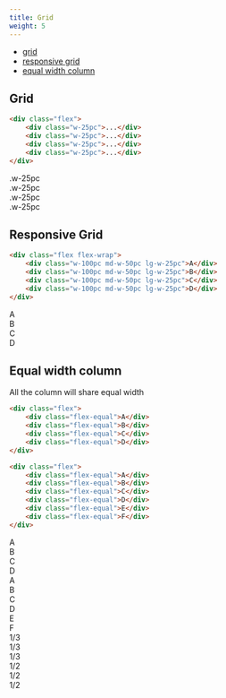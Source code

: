 ```yaml
---
title: Grid
weight: 5
---
```


* [grid](#grid)
* [responsive grid](#responsive-grid)
* [equal width column](#equal-width-column)

## Grid

```html
<div class="flex">
    <div class="w-25pc">...</div>
    <div class="w-25pc">...</div>
    <div class="w-25pc">...</div>
    <div class="w-25pc">...</div>
</div>
```

<div class="p-5 border br-b-8">
    <div class="flex flex-wrap my-2 fs-s2 gray text-center">
        <div class="w-25pc bg-gray-lightest border-gray-light p-3">.w-25pc</div>
        <div class="w-25pc bg-gray-lightest border-gray-light p-3">.w-25pc</div>
        <div class="w-25pc bg-gray-lightest border-gray-light p-3">.w-25pc</div>
        <div class="w-25pc bg-gray-lightest border-gray-light p-3">.w-25pc</div>
    </div>
</div>

## Responsive Grid

```html
<div class="flex flex-wrap">
    <div class="w-100pc md-w-50pc lg-w-25pc">A</div>
    <div class="w-100pc md-w-50pc lg-w-25pc">B</div>
    <div class="w-100pc md-w-50pc lg-w-25pc">C</div>
    <div class="w-100pc md-w-50pc lg-w-25pc">D</div>
</div>
```

<div class="p-5 border br-b-8">
    <div class="flex flex-wrap my-2 fs-s2 gray text-center">
        <div class="w-100pc md-w-50pc lg-w-25pc bg-gray-lightest border-gray-light p-3">A</div>
        <div class="w-100pc md-w-50pc lg-w-25pc bg-gray-lightest border-gray-light p-3">B</div>
        <div class="w-100pc md-w-50pc lg-w-25pc bg-gray-lightest border-gray-light p-3">C</div>
        <div class="w-100pc md-w-50pc lg-w-25pc bg-gray-lightest border-gray-light p-3">D</div>
    </div>
</div>

## Equal width column

All the column will share equal width

```html
<div class="flex">
    <div class="flex-equal">A</div>
    <div class="flex-equal">B</div>
    <div class="flex-equal">C</div>
    <div class="flex-equal">D</div>
</div>

<div class="flex">
    <div class="flex-equal">A</div>
    <div class="flex-equal">B</div>
    <div class="flex-equal">C</div>
    <div class="flex-equal">D</div>
    <div class="flex-equal">E</div>
    <div class="flex-equal">F</div>
</div>
```

<div class="p-5 border br-b-8">
    <div class="flex my-2 fs-s2 gray text-center">
        <div class="flex-equal bg-gray-lightest border-gray-light p-3">A</div>
        <div class="flex-equal bg-gray-lightest border-gray-light p-3">B</div>
        <div class="flex-equal bg-gray-lightest border-gray-light p-3">C</div>
        <div class="flex-equal bg-gray-lightest border-gray-light p-3">D</div>
    </div>
    <div class="flex my-3 fs-s2 gray text-center">
        <div class="flex-equal bg-gray-lightest border-gray-light p-3">A</div>
        <div class="flex-equal bg-gray-lightest border-gray-light p-3">B</div>
        <div class="flex-equal bg-gray-lightest border-gray-light p-3">C</div>
        <div class="flex-equal bg-gray-lightest border-gray-light p-3">D</div>
        <div class="flex-equal bg-gray-lightest border-gray-light p-3">E</div>
        <div class="flex-equal bg-gray-lightest border-gray-light p-3">F</div>
    </div>
</div>

<div class="p-5 mt-5 border br-8 fs-s2 gray text-center">
    <div class="flex my-2">
        <div class="w-33pc bg-gray-lightest border-gray-light p-3">1/3</div>
        <div class="w-33pc bg-gray-lightest border-gray-light p-3">1/3</div>
        <div class="w-33pc bg-gray-lightest border-gray-light p-3">1/3</div>
    </div>
    <div class="flex my-2">
        <div class="w-50pc bg-gray-lightest border-gray-light p-3">1/2</div>
        <div class="w-50pc bg-gray-lightest border-gray-light p-3">1/2</div>
    </div>
    <div class="flex my-2">
        <div class="w-100pc bg-gray-lightest border-gray-light p-3">1/2</div>
    </div>
</div>